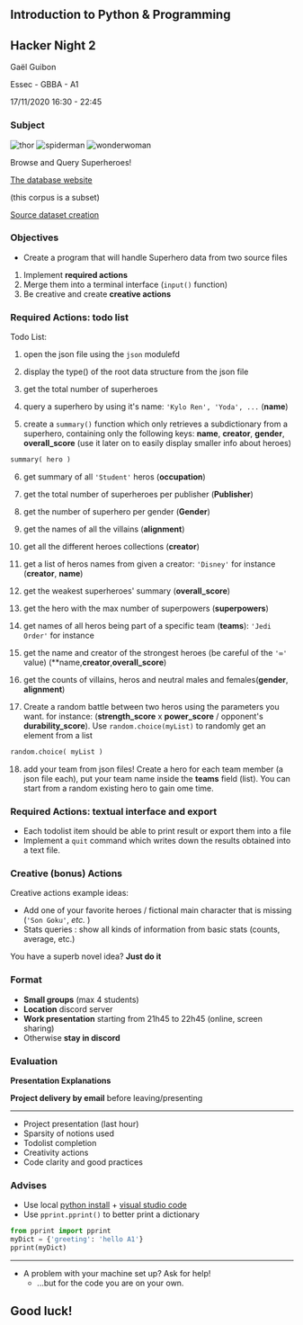 ## Introduction to Python & Programming
## Hacker Night 2

Gaël Guibon

Essec - GBBA - A1

17/11/2020  16:30 - 22:45



### Subject
![thor](https://www.superherodb.com/pictures2/portraits/10/050/140.jpg?v=1594783082)
![spiderman](https://www.superherodb.com/pictures2/portraits/10/050/133.jpg?v=1595572836)
![wonderwoman](https://www.superherodb.com/pictures2/portraits/10/050/807.jpg?v=1605427499)

Browse and Query Superheroes!



[The database website](https://www.superherodb.com/) 

(this corpus is a subset)

[Source dataset creation](https://github.com/jbesomi/texthero/tree/master/dataset/Superheroes%20NLP%20Dataset)



### Objectives
- Create a program that will handle Superhero data from two source files
1. Implement **required actions**
2. Merge them into a terminal interface (<span class="code">`input()`</span> function)
3. Be creative and create **creative actions**



### Required Actions: todo list
Todo List:
1. open the json file using the <span class="code">`json`</span> modulefd
2. display the <span class="code">type()</span> of the root data structure from the json file
3. get the total number of superheroes
4. query a superhero by using it's name: <span class="code">`'Kylo Ren', 'Yoda', ...`</span> (<span class="field">**name**</span>)


5. create a <span class="code">`summary()`</span> function which only retrieves a subdictionary from a superhero, containing only the following keys: <span class="field">**name**</span>, <span class="field">**creator**</span>, <span class="field">**gender**</span>, <span class="field">**overall_score**</span> (use it later on to easily display smaller info about heroes)
```python
summary( hero )
```
6. get summary of all <span class="code">`'Student'`</span> heros (<span class="field">**occupation**</span>)
7. get the total number of superheroes per publisher (<span class="field">**Publisher**</span>)
8. get the number of superhero per gender (<span class="field">**Gender**</span>)


9. get the names of all the villains (<span class="field">**alignment**</span>)
10. get all the different heroes collections (<span class="field">**creator**</span>)
11. get a list of heros names from given a creator: <span class="code">`'Disney'`</span> for instance (<span class="field">**creator**</span>, <span class="field">**name**</span>)
12. get the weakest superheroes' summary (<span class="field">**overall_score**</span>)
13. get the hero with the max number of superpowers (<span class="field">**superpowers**</span>)
14. get names of all heros being part of a specific team (<span class="field">**teams**</span>): <span class="code">`'Jedi Order'`</span> for instance


15. get the name and creator of the strongest heroes (be careful of the <span class="code">`'∞'`</span> value) (<span class="field">**name</span>,<span class="field">**creator**</span>,<span class="field">**overall_score**</span>)
16. get the counts of villains, heros and neutral males and females(<span class="field">**gender**</span>, <span class="field">**alignment**</span>)


17. Create a random battle between two heros using the parameters you want. for instance: (<span class="field">**strength_score**</span> x <span class="field">**power_score**</span> / opponent's <span class="field">**durability_score**</span>). Use <span class="code">`random.choice(myList)`</span> to randomly get an element from a list
```python
random.choice( myList )
```
18. add your team from json files! Create a hero for each team member (a json file each), put your team name inside the <span class="field">**teams**</span> field (list). You can start from a random existing hero to gain ome time.



### Required Actions: textual interface and export
- Each todolist item should be able to print result or export them into a file
- Implement a <span class="code">`quit`</span> command which writes down the results obtained into a text file.



### Creative (bonus) Actions
Creative actions example ideas:
- Add one of your favorite heroes / fictional main character that is missing (<span class="code">`'Son Goku'`</span>, *etc.* )
- Stats queries : show all kinds of information from basic stats (counts, average, etc.)

You have a superb novel idea? **Just do it**



### Format
- **Small groups** (max 4 students) 
- **Location** discord server
- **Work presentation** starting from 21h45 to 22h45 (online, screen sharing)
- Otherwise **stay in discord**



### Evaluation

**Presentation Explanations**

**Project delivery by email** before leaving/presenting

----

- Project presentation (last hour)
- Sparsity of notions used
- Todolist completion
- Creativity actions
- Code clarity and good practices



### Advises
- Use local [python install](https://www.python.org/downloads/) + [visual studio code](https://code.visualstudio.com/Download)
- Use `pprint.pprint()` to better print a dictionary
``` python 
from pprint import pprint
myDict = {'greeting': 'hello A1'}
pprint(myDict)
```
----
- A problem with your machine set up? Ask for help!
    - ...but for the code you are on your own.



## Good luck!